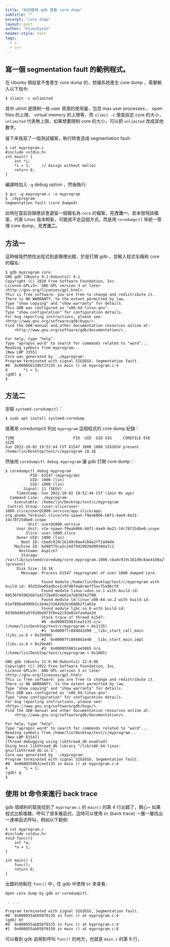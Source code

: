 ```yaml
---
title: "如何使用 gdb 查看 core dump"
subtitle: ""
excerpt: "core dump"
layout: post
author: "blueskyson"
header-style: text
tags:
  - c
  - c++
---
```


## 寫一個 segmentation fault 的範例程式。

在 Ubuntu 預設是不會產生 core dump 的，想讓系統產生 core dump ，需要輸入以下指令:
```non
$ ulimit -c unlimited
```
其中 ulimit 是限制一些 user 資源的使用量，包含 max user processes 、 open files 的上限、 virtual memory 的上限等，而 `ulimit -c` 便是設定 core 的大小， `unlimited` 代表無上限，如果想要限制 core 的大小，可以把 `unlimited` 改成其他數字。

接下來我寫了一個測試檔案，執行時會造成 segmentation fault:

```non
$ cat myprogram.c
#include <stdio.h>
int main() {
    int *i;
    *i = 1;     // Assign without malloc
    return 0;
}
```

編譯時加入 `-g` debug option ，然後執行:

```non
$ gcc -g myprogram.c -o myprogram
$ ./myprogram
Segmentation fault (core dumped)
```

此時在當前目錄應該會遺留一個檔名為 `core` 的檔案，見**方法一**。若未發現該檔案，代表 Linux 版本較新，可能就不走這個方式，而是用 `coredumpctl` 來統一管理 core dump，見**方法二**。

## 方法一

這時候我們想找出程式到底哪裡出錯，於是打開 gdb ，並輸入程式名稱和 core 的檔名:

```non
$ gdb myprogram core
GNU gdb (Ubuntu 9.1-0ubuntu1) 9.1
Copyright (C) 2020 Free Software Foundation, Inc.
License GPLv3+: GNU GPL version 3 or later <http://gnu.org/licenses/gpl.html>
This is free software: you are free to change and redistribute it.
There is NO WARRANTY, to the extent permitted by law.
Type "show copying" and "show warranty" for details.
This GDB was configured as "x86_64-linux-gnu".
Type "show configuration" for configuration details.
For bug reporting instructions, please see:
<http://www.gnu.org/software/gdb/bugs/>.
Find the GDB manual and other documentation resources online at:
    <http://www.gnu.org/software/gdb/documentation/>.

For help, type "help".
Type "apropos word" to search for commands related to "word"...
Reading symbols from myprogram...
[New LWP 3355]
Core was generated by `./myprogram'.
Program terminated with signal SIGSEGV, Segmentation fault.
#0  0x000056139bf2f135 in main () at myprogram.c:4
4		*i = 1;
(gdb) q
$
```

## 方法二

安裝 `systemd-coredumpctl`：

```non
$ sudo apt install systemd-coredump
```

接著用 coredumpctl 列出 `myprogram` 這個程式的 core dump 紀錄：

```non
TIME                          PID  UID  GID SIG     COREFILE EXE                            SIZE
Sun 2022-10-02 19:52:44 CST 61547 1000 1000 SIGSEGV present  /home/lin/Desktop/test/c/myprogram 18.1K
```

然後用 `coredumpctl debug myprogram` 讓 gdb 打開 core dump：

```non
$ coredumpctl debug myprogram
           PID: 61547 (myprogram)
           UID: 1000 (lin)
           GID: 1000 (lin)
        Signal: 11 (SEGV)
     Timestamp: Sun 2022-10-02 19:52:44 CST (1min 0s ago)
  Command Line: ./myprogram
    Executable: /home/lin/Desktop/test/c/myprogram
 Control Group: /user.slice/user-1000.slice/user@1000.service/app.slice/app-org.gnome.Terminal.slice/vte-spawn-f9eab066-b8f1-4ae9-8e21-14c78f25dbe0.scope
          Unit: user@1000.service
     User Unit: vte-spawn-f9eab066-b8f1-4ae9-8e21-14c78f25dbe0.scope
         Slice: user-1000.slice
     Owner UID: 1000 (lin)
       Boot ID: cbadc919c16149c8ae41b0a2ff2a94d4
    Machine ID: bd90775ca2c24d75929026d99304a7c2
      Hostname: Aspire7
       Storage: /var/lib/systemd/coredump/core.myprogram.1000.cbadc919c16149c8ae41b0a2ff2a94d4.61547.1664711564000000.zst (present)
     Disk Size: 18.1K
       Message: Process 61547 (myprogram) of user 1000 dumped core.
                
                Found module /home/lin/Desktop/test/c/myprogram with build-id: 95d32ba05adbce1c07d8f4a8c4eff5acf5a96cf8
                Found module linux-vdso.so.1 with build-id: 88536f03982667a41f2be85c4e61e7e8307e2700
                Found module ld-linux-x86-64.so.2 with build-id: 61ef896a699bb1c2e4e231642b2e1688b2f1a61e
                Found module libc.so.6 with build-id: 69389d485a9793dbe873f0ea2c93e02efaa9aa3d
                Stack trace of thread 61547:
                #0  0x000055983cee5135 n/a (/home/lin/Desktop/test/c/myprogram + 0x1135)
                #1  0x00007fc884842d90 __libc_start_call_main (libc.so.6 + 0x29d90)
                #2  0x00007fc884842e40 __libc_start_main_impl (libc.so.6 + 0x29e40)
                #3  0x000055983cee5065 n/a (/home/lin/Desktop/test/c/myprogram + 0x1065)

GNU gdb (Ubuntu 12.0.90-0ubuntu1) 12.0.90
Copyright (C) 2022 Free Software Foundation, Inc.
License GPLv3+: GNU GPL version 3 or later <http://gnu.org/licenses/gpl.html>
This is free software: you are free to change and redistribute it.
There is NO WARRANTY, to the extent permitted by law.
Type "show copying" and "show warranty" for details.
This GDB was configured as "x86_64-linux-gnu".
Type "show configuration" for configuration details.
For bug reporting instructions, please see:
<https://www.gnu.org/software/gdb/bugs/>.
Find the GDB manual and other documentation resources online at:
    <http://www.gnu.org/software/gdb/documentation/>.

For help, type "help".
Type "apropos word" to search for commands related to "word"...
Reading symbols from /home/lin/Desktop/test/c/myprogram...
[New LWP 61547]
[Thread debugging using libthread_db enabled]
Using host libthread_db library "/lib/x86_64-linux-gnu/libthread_db.so.1".
Core was generated by `./myprogram'.
Program terminated with signal SIGSEGV, Segmentation fault.
#0  0x000055983cee5135 in main () at myprogram.c:4
4	    *i = 1;
(gdb) q
$
```

## 使用 bt 命令來進行 back trace

gdb 很順利的幫我找到了 `myprogram.c` 的 `main()` 的第 4 行出錯了，開心~
如果程式比較複雜，呼叫了很多層函式，這時可以使用 `bt` (back trace) 一層一層找出一連串函式呼叫，例如以下範例:

```non
$ cat myprogram.c
#include <stdio.h>
void func(){
    int *a;
    *a = 1;
}

int main() {
    func();
    return 0;
}
```

出錯的地點在 `func()` 中，在 gdb 中使用 `bt` 來查看:

```non
Open core dump by gdb or coredumpctl.

 . . .

Program terminated with signal SIGSEGV, Segmentation fault.
#0  0x000055ab058f0135 in func () at myprogram.c:4
(gdb) bt
#0  0x000055ab058f0135 in func () at myprogram.c:4
#1  0x000055ab058f0150 in main () at myprogram.c:8
```

可以看到 gdb 追朔到呼叫 `func()` 的地方，也就是 `main.c` 的第 8 行。
